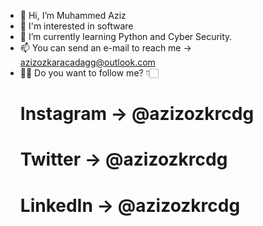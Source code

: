 - 👋 Hi, I’m Muhammed Aziz
- 👀 I'm interested in software
- 🌱 I’m currently learning Python and Cyber Security.
- 📫 You can send an e-mail to reach me -> azizozkaracadagg@outlook.com
- 👍🏻 Do you want to follow me? 👇🏻
    # Instagram -> @azizozkrcdg
    # Twitter   -> @azizozkrcdg
    # LinkedIn  -> @azizozkrcdg

<!---
azizozkrcdg/azizozkrcdg is a ✨ special ✨ repository because its `README.md` (this file) appears on your GitHub profile.
You can click the Preview link to take a look at your changes.
--->
